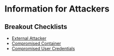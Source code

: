 # Information for Attackers

## Breakout Checklists

- [External Attacker](external_attacker_checklist.md)
- [Compromised Container](compromised_container_checklist.md)
- [Compromised User Credentials](compromised_user_credentials_checklist.md)